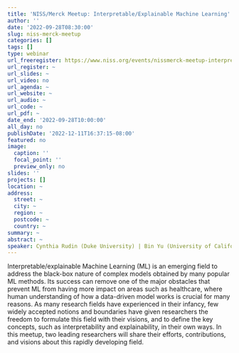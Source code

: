 ```yaml
---
title: 'NISS/Merck Meetup: Interpretable/Explainable Machine Learning'
author: ''
date: '2022-09-28T08:30:00'
slug: niss-merck-meetup
categories: []
tags: []
type: webinar
url_freeregister: https://www.niss.org/events/nissmerck-meetup-interpretableexplainable-machine-learning
url_register: ~
url_slides: ~
url_video: no
url_agenda: ~
url_website: ~
url_audio: ~
url_code: ~
url_pdf: ~
date_end: '2022-09-28T10:00:00'
all_day: no
publishDate: '2022-12-11T16:37:15-08:00'
featured: no
image:
  caption: ''
  focal_point: ''
  preview_only: no
slides: ''
projects: []
location: ~
address:
  street: ~
  city: ~
  region: ~
  postcode: ~
  country: ~
summary: ~
abstract: ~
speaker: Cynthia Rudin (Duke University) | Bin Yu (University of California, Berkeley)
---
```

<!--more-->
Interpretable/explainable Machine Learning (ML) is an emerging field to address the black-box nature of complex models obtained by many popular ML methods. Its success can remove one of the major obstacles that prevent ML from having more impact on areas such as healthcare, where human understanding of how a data-driven model works is crucial for many reasons. As many research fields have experienced in their infancy, few widely accepted notions and boundaries have given researchers the freedom to formulate this field with their visions, and to define the key concepts, such as interpretability and explainability, in their own ways. In this meetup, two leading researchers will share their efforts, contributions, and visions about this rapidly developing field.